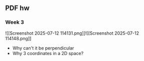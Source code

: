 ## PDF hw
### Week 3
![[Screenshot 2025-07-12 114131.png]]![[Screenshot 2025-07-12 114148.png]]
- Why can't it be perpendicular 
- Why 3 coordinates in a 2D space? 